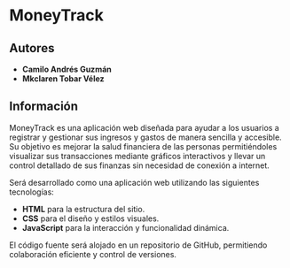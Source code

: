 # MoneyTrack

## Autores

- **Camilo Andrés Guzmán**  
- **Mkclaren Tobar Vélez**

## Información

MoneyTrack es una aplicación web diseñada para ayudar a los usuarios a registrar y gestionar sus ingresos y gastos de manera sencilla y accesible. Su objetivo es mejorar la salud financiera de las personas permitiéndoles visualizar sus transacciones mediante gráficos interactivos y llevar un control detallado de sus finanzas sin necesidad de conexión a internet.

Será desarrollado como una aplicación web utilizando las siguientes tecnologías:

- **HTML** para la estructura del sitio.
- **CSS** para el diseño y estilos visuales.
- **JavaScript** para la interacción y funcionalidad dinámica.

El código fuente será alojado en un repositorio de GitHub, permitiendo colaboración eficiente y control de versiones.
